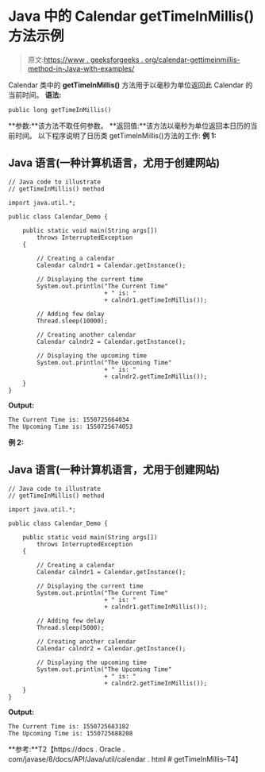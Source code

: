 # Java 中的 Calendar getTimeInMillis()方法示例

> 原文:[https://www . geeksforgeeks . org/calendar-gettimeinmillis-method-in-Java-with-examples/](https://www.geeksforgeeks.org/calendar-gettimeinmillis-method-in-java-with-examples/)

Calendar 类中的 **getTimeInMillis()** 方法用于以毫秒为单位返回此 Calendar 的当前时间。
**语法:**

```
public long getTimeInMillis()
```

**参数:**该方法不取任何参数。
**返回值:**该方法以毫秒为单位返回本日历的当前时间。
以下程序说明了日历类 getTimeInMillis()方法的工作:
**例 1:**

## Java 语言(一种计算机语言，尤用于创建网站)

```
// Java code to illustrate
// getTimeInMillis() method

import java.util.*;

public class Calendar_Demo {

    public static void main(String args[])
        throws InterruptedException
    {

        // Creating a calendar
        Calendar calndr1 = Calendar.getInstance();

        // Displaying the current time
        System.out.println("The Current Time"
                           + " is: "
                           + calndr1.getTimeInMillis());

        // Adding few delay
        Thread.sleep(10000);

        // Creating another calendar
        Calendar calndr2 = Calendar.getInstance();

        // Displaying the upcoming time
        System.out.println("The Upcoming Time"
                           + " is: "
                           + calndr2.getTimeInMillis());
    }
}
```

**Output:** 

```
The Current Time is: 1550725664034
The Upcoming Time is: 1550725674053
```

**例 2:**

## Java 语言(一种计算机语言，尤用于创建网站)

```
// Java code to illustrate
// getTimeInMillis() method

import java.util.*;

public class Calendar_Demo {

    public static void main(String args[])
        throws InterruptedException
    {

        // Creating a calendar
        Calendar calndr1 = Calendar.getInstance();

        // Displaying the current time
        System.out.println("The Current Time"
                           + " is: "
                           + calndr1.getTimeInMillis());

        // Adding few delay
        Thread.sleep(5000);

        // Creating another calendar
        Calendar calndr2 = Calendar.getInstance();

        // Displaying the upcoming time
        System.out.println("The Upcoming Time"
                           + " is: "
                           + calndr2.getTimeInMillis());
    }
}
```

**Output:** 

```
The Current Time is: 1550725683182
The Upcoming Time is: 1550725688208
```

**参考:**T2【https://docs . Oracle . com/javase/8/docs/API/Java/util/calendar . html # getTimeInMillis–T4】